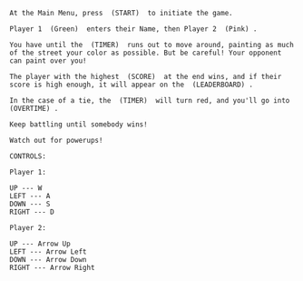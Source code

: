 
    At the Main Menu, press  (START)  to initiate the game.
    
    Player 1  (Green)  enters their Name, then Player 2  (Pink) .
    
    You have until the  (TIMER)  runs out to move around, painting as much of the street your color as possible. But be careful! Your opponent can paint over you!
    
    The player with the highest  (SCORE)  at the end wins, and if their score is high enough, it will appear on the  (LEADERBOARD) .
    
    In the case of a tie, the  (TIMER)  will turn red, and you'll go into  (OVERTIME) . 
    
    Keep battling until somebody wins!
    
    Watch out for powerups!

    CONTROLS: 

    Player 1:
    
    UP --- W
    LEFT --- A
    DOWN --- S
    RIGHT --- D
    
    Player 2:
    
    UP --- Arrow Up
    LEFT --- Arrow Left
    DOWN --- Arrow Down
    RIGHT --- Arrow Right

    
